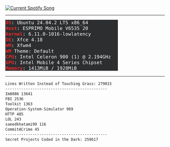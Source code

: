 <a href=https://open.spotify.com/user/ptnt6osnmizhn6i6g64sfji7i target="_blank" rel="noopener noreferrer">
  <img
    src="https://nowplaying.7576706e.workers.dev"
    alt="Current Spotify Song"
  />
</a>

---

<a href=https://en.wikipedia.org/wiki/Never_Gonna_Give_You_Up target="_blank" rel="noopener noreferrer">
  <img
    src="1514.png"
    alt="powerful spec"
  />
</a>

---

<!-- LOC-START -->
```
Lines Written Instead of Touching Grass: 279015
---------------------------------------------
Im8086 13641
FBI 2536
Toolkit 1363
Operation-System-Simulator 969
HTTP 485
LOL 243
saeedkhatami99 116
CommitACrime 45
---------------------------------------------
Secret Projects Coded in the Dark: 259617
```
<!-- LOC-END -->

